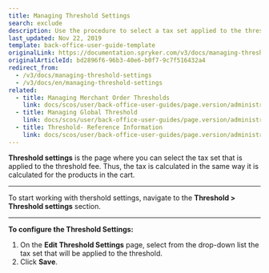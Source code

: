 ```yaml
---
title: Managing Threshold Settings
search: exclude
description: Use the procedure to select a tax set applied to the threshold fee in the Back Office.
last_updated: Nov 22, 2019
template: back-office-user-guide-template
originalLink: https://documentation.spryker.com/v3/docs/managing-threshold-settings
originalArticleId: bd2896f6-96b3-40e6-b0f7-9c7f516432a4
redirect_from:
  - /v3/docs/managing-threshold-settings
  - /v3/docs/en/managing-threshold-settings
related:
  - title: Managing Merchant Order Thresholds
    link: docs/scos/user/back-office-user-guides/page.version/administration/thresholds/managing-merchant-order-thresholds.html
  - title: Managing Global Threshold
    link: docs/scos/user/back-office-user-guides/page.version/administration/thresholds/managing-global-thresholds.html
  - title: Threshold- Reference Information
    link: docs/scos/user/back-office-user-guides/page.version/administration/thresholds/references/threshold-reference-information.html
---
```


**Threshold settings** is the page where you can select the tax set that is applied to the threshold fee. Thus, the tax is calculated in the same way it is calculated for the products in the cart.
***
To start working with thershold settings, navigate to the **Threshold > Threshold settings** section.
***
**To configure the Threshold Settings:**
1. On the **Edit Threshold Settings** page, select from the drop-down list the tax set that will be applied to the threshold.
2. Click **Save**.
